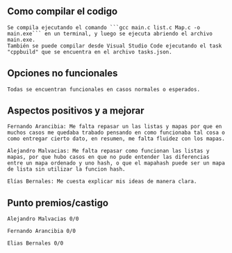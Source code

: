 ## Como compilar el codigo
    Se compila ejecutando el comando ```gcc main.c list.c Map.c -o main.exe``` en un terminal, y luego se ejecuta abriendo el archivo main.exe.
    También se puede compilar desde Visual Studio Code ejecutando el task "cppbuild" que se encuentra en el archivo tasks.json.

## Opciones no funcionales
    Todas se encuentran funcionales en casos normales o esperados.

## Aspectos positivos y a mejorar

    Fernando Arancibia: Me falta repasar un las listas y mapas por que en muchos casos me quedaba trabado pensando en como funcionaba tal cosa o como entregar cierto dato, en resumen, me falta fluidez con los mapas.

    Alejandro Malvacias: Me falta repasar como funcionan las listas y mapas, por que hubo casos en que no pude entender las diferencias entre un mapa ordenado y uno hash, o que el mapahash puede ser un mapa de lista sin utilizar la funcion hash.
    
    Elías Bernales: Me cuesta explicar mis ideas de manera clara.

## Punto premios/castigo

    Alejandro Malvacias 0/0

    Fernando Arancibia 0/0

    Elias Bernales 0/0
